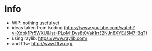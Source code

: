 # Info 
- WIP: nothing useful yet
- ideas taken from tsoding (https://www.youtube.com/watch?v=Xdbk1Pr5WXU&list=PLpM-Dvs8t0Vak1rrE2NJn8XYEJ5M7-BqT)
- using raylib: https://www.raylib.com/
- and fftw: http://www.fftw.org/

